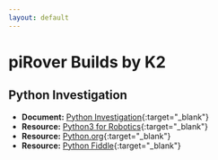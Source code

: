 ```yaml
---
layout: default
---
```


# piRover Builds by K2

## Python Investigation

- **Document:** [Python Investigation](PythonInvestigation.pdf){:target="_blank"}
- **Resource:** [Python3 for Robotics](https://www.theconstructsim.com/robotigniteacademy_learnros/ros-courses-library/python-robotics/){:target="_blank"}
- **Resource:** [Python.org](https://www.python.org/){:target="_blank"}
- **Resource:** [Python Fiddle](https://www.http://pythonfiddle.com/){:target="_blank"}


